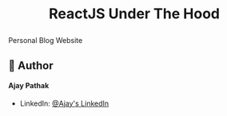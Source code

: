 # <p align="center">ReactJS Under The Hood</p>

Personal Blog Website

## 🙇 Author

#### Ajay Pathak

- LinkedIn: [@Ajay's LinkedIn](https://www.linkedin.com/in/ajay-pathak-webdeveloper/)
